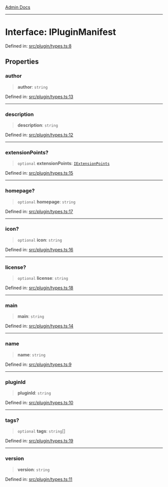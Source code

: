 [Admin Docs](/)

---

# Interface: IPluginManifest

Defined in: [src/plugin/types.ts:8](https://github.com/PalisadoesFoundation/talawa-admin/blob/main/src/plugin/types.ts#L8)

## Properties

### author

> **author**: `string`

Defined in: [src/plugin/types.ts:13](https://github.com/PalisadoesFoundation/talawa-admin/blob/main/src/plugin/types.ts#L13)

---

### description

> **description**: `string`

Defined in: [src/plugin/types.ts:12](https://github.com/PalisadoesFoundation/talawa-admin/blob/main/src/plugin/types.ts#L12)

---

### extensionPoints?

> `optional` **extensionPoints**: [`IExtensionPoints`](IExtensionPoints.md)

Defined in: [src/plugin/types.ts:15](https://github.com/PalisadoesFoundation/talawa-admin/blob/main/src/plugin/types.ts#L15)

---

### homepage?

> `optional` **homepage**: `string`

Defined in: [src/plugin/types.ts:17](https://github.com/PalisadoesFoundation/talawa-admin/blob/main/src/plugin/types.ts#L17)

---

### icon?

> `optional` **icon**: `string`

Defined in: [src/plugin/types.ts:16](https://github.com/PalisadoesFoundation/talawa-admin/blob/main/src/plugin/types.ts#L16)

---

### license?

> `optional` **license**: `string`

Defined in: [src/plugin/types.ts:18](https://github.com/PalisadoesFoundation/talawa-admin/blob/main/src/plugin/types.ts#L18)

---

### main

> **main**: `string`

Defined in: [src/plugin/types.ts:14](https://github.com/PalisadoesFoundation/talawa-admin/blob/main/src/plugin/types.ts#L14)

---

### name

> **name**: `string`

Defined in: [src/plugin/types.ts:9](https://github.com/PalisadoesFoundation/talawa-admin/blob/main/src/plugin/types.ts#L9)

---

### pluginId

> **pluginId**: `string`

Defined in: [src/plugin/types.ts:10](https://github.com/PalisadoesFoundation/talawa-admin/blob/main/src/plugin/types.ts#L10)

---

### tags?

> `optional` **tags**: `string`[]

Defined in: [src/plugin/types.ts:19](https://github.com/PalisadoesFoundation/talawa-admin/blob/main/src/plugin/types.ts#L19)

---

### version

> **version**: `string`

Defined in: [src/plugin/types.ts:11](https://github.com/PalisadoesFoundation/talawa-admin/blob/main/src/plugin/types.ts#L11)
